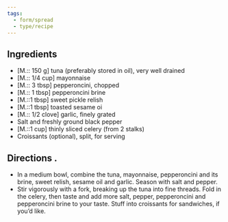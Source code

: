 ```yaml
---
tags:
  - form/spread
  - type/recipe
---
```


## Ingredients
- [M.:: 150 g] tuna (preferably stored in oil), very well drained
- [M.:: 1/4 cup] mayonnaise
- [M.:: 3 tbsp] pepperoncini, chopped
- [M.:: 1 tbsp] pepperoncini brine
- [M.::1 tbsp] sweet pickle relish
- [M.::1 tbsp] toasted sesame oi
- [M.:: 1/2 clove] garlic, finely grated
- Salt and freshly ground black pepper
- [M.::1 cup] thinly sliced celery (from 2 stalks)
- Croissants (optional), split, for serving

## Directions .

- In a medium bowl, combine the tuna, mayonnaise, pepperoncini and its brine, sweet relish, sesame oil and garlic. Season with salt and pepper.
- Stir vigorously with a fork, breaking up the tuna into fine threads. Fold in the celery, then taste and add more salt, pepper, pepperoncini and pepperoncini brine to your taste. Stuff into croissants for sandwiches, if you’d like.